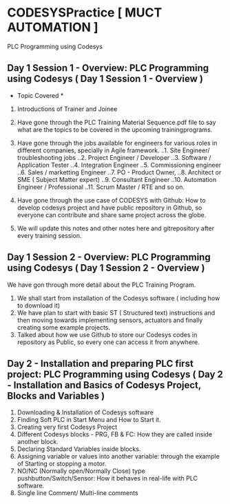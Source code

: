 # CODESYSPractice [ MUCT AUTOMATION ]
PLC Programming using Codesys

## Day 1 Session 1 - Overview: PLC Programming using Codesys ( Day 1 Session 1 - Overview )
  
  * Topic Covered * 
  1. Introductions of Trainer and Joinee
  2. Have gone through the PLC Training Material Sequence.pdf file to say what are the topics to be covered in the upcoming trainingprograms.
  2. Have gone through the jobs available for engineers for various roles in different companies, specially in Agile framework.
    ..1. Site Engineer/ troubleshooting jobs
    ..2. Project Engineer / Developer
    ..3. Software / Application Tester
    ..4. Integration Engineer
    ..5. Commissioning engineer
    ..6. Sales / marketting Engineer
    ..7. PO - Product Owner,
    ..8. Architect or SME ( Subject Matter expert)
    ..9. Consultant Engineer
    ..10. Automation Engineer / Professional
    ..11. Scrum Master / RTE
    and so on.
    
  3. Have gone through the use case of CODESYS with Github:
  How to develop codesys project and have public repository in Github, so everyone can contribute and share same project across the globe.
  
  4. We will update this notes and other notes here and gitrepository after every training session.
    
    
## Day 1 Session 2 - Overview: PLC Programming using Codesys ( Day 1 Session 2 - Overview )
We have gon through more detail about the PLC Training Program.
1. We shall start from installation of the Codesys software ( including how to download it)
2. We have plan to start with basic ST ( Structured text) instructions and then moving towards implementing sensors, actuators and finally creating some example projects.
3. Talked about how we use Github to store our Codesys codes in repository as Public, so every one can access it from anywhere.

## Day 2 - Installation and preparing PLC first project: PLC Programming using Codesys ( Day 2 - Installation and Basics of Codesys Project, Blocks and Variables )
1. Downloading & Installation of Codesys software
2. Finding Soft PLC in Start Menu and How to Start it.
3. Creating very first Codesys Project
4. Different Codesys blocks - PRG, FB & FC: How they are called inside another block.
5. Declaring Standard Variables inside blocks.
6. Assigning variable or values into another variable: through the example of Starting or stopping a motor.
7. NO/NC (Normally open/Normally Close) type pushbutton/Switch/Sensor: How it behaves in real-life with PLC software.
8. Single line Comment/ Multi-line comments
